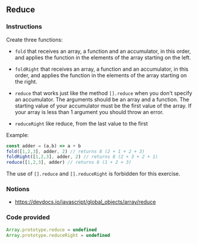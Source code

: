## Reduce

### Instructions

Create three functions:

- `fold` that receives an array, a function and an accumulator, in this order,
and applies the function in the elements of the array starting on the left.

- `foldRight` that receives an array, a function and an accumulator, in this order,
and applies the function in the elements of the array starting on the right.

- `reduce` that works just like the method `[].reduce` when you don't
specify an accumulator.
The arguments should be an array and a function.
The starting value of your accumulator must be the first value of the array.
If your array is less than 1 argument you should throw an error.

- `reduceRight` like reduce, from the last value to the first

Example:
```js
const adder = (a,b) => a + b
fold([1,2,3], adder, 2) // returns 8 (2 + 1 + 2 + 3)
foldRight([1,2,3], adder, 2) // returns 8 (2 + 3 + 2 + 1)
reduce([1,2,3], adder) // returns 6 (1 + 2 + 3)
```

The use of `[].reduce` and `[].reduceRight` is forbidden for this exercise.


### Notions

- https://devdocs.io/javascript/global_objects/array/reduce


### Code provided
```js
Array.prototype.reduce = undefined
Array.prototype.reduceRight = undefined
```
